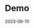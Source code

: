 ---
tags: [nav-items, index-pages]
title: 'Demo'
permalink: false
redirect: 'https://rs-atlascine.concordia.ca/index.html?module=module.stories'
date: 2023-06-10
---